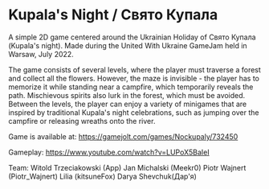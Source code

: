 # Kupala's Night / Свято Купала
A simple 2D game centered around the Ukrainian Holiday of Свято Купала (Kupala's night). Made during the United With Ukraine GameJam held in Warsaw, July 2022.  

The game consists of several levels, where the player must traverse a forest and collect all the flowers. However, the maze is invisible - the player has to memorize it while standing near a campfire, which temporarily reveals the path. Mischievous spirits also lurk in the forest, which must be avoided. Between the levels, the player can enjoy a variety of minigames that are inspired by traditional Kupala's night celebrations, such as jumping over the campfire or releasing wreaths onto the river.     

Game is available at: 
https://gamejolt.com/games/Nockupaly/732450

Gameplay:
https://www.youtube.com/watch?v=LUPoX5BaIeI

Team:
Witold Trzeciakowski (App)
Jan Michalski (Meekr0)
Piotr Wajnert (Piotr_Wajnert)
Lilia (kitsuneFox)
Darya Shevchuk(Дар'я)
